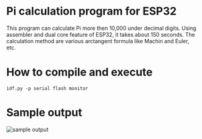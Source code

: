 Pi calculation program for ESP32
====

This program can calculate Pi more then 10,000 under decimal digits.
Using assembler and dual core feature of ESP32, it takes about 150 seconds.
The calculation method are various arctangent formula like Machin and Euler, etc.

# How to compile and execute

```
idf.py -p serial flash monitor 
```

# Sample output
![sample output](./es32_pi_output.png "output")
